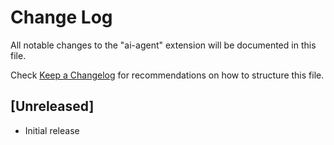 # Change Log

All notable changes to the "ai-agent" extension will be documented in this file.

Check [Keep a Changelog](http://keepachangelog.com/) for recommendations on how to structure this file.

## [Unreleased]

- Initial release